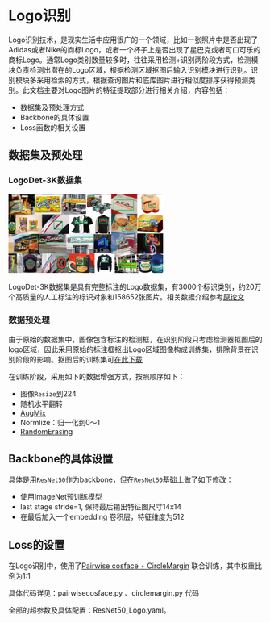 # Logo识别

 Logo识别技术，是现实生活中应用很广的一个领域，比如一张照片中是否出现了Adidas或者Nike的商标Logo，或者一个杯子上是否出现了星巴克或者可口可乐的商标Logo。通常Logo类别数量较多时，往往采用检测+识别两阶段方式，检测模块负责检测出潜在的Logo区域，根据检测区域抠图后输入识别模块进行识别。识别模块多采用检索的方式，根据查询图片和底库图片进行相似度排序获得预测类别。此文档主要对Logo图片的特征提取部分进行相关介绍，内容包括：

-  数据集及预处理方式
-  Backbone的具体设置
-  Loss函数的相关设置

## 数据集及预处理

### LogoDet-3K数据集

<img src="../../images/logo/logodet3k.jpg" alt="logodet3k" style="zoom:30%;" />

LogoDet-3K数据集是具有完整标注的Logo数据集，有3000个标识类别，约20万个高质量的人工标注的标识对象和158652张图片。相关数据介绍参考[原论文](https://arxiv.org/abs/2008.05359)

### 数据预处理

由于原始的数据集中，图像包含标注的检测框，在识别阶段只考虑检测器抠图后的logo区域，因此采用原始的标注框抠出Logo区域图像构成训练集，排除背景在识别阶段的影响。抠图后的训练集可[在此下载](https://arxiv.org/abs/2008.05359)

在训练阶段，采用如下的数据增强方式，按照顺序如下：

- 图像`Resize`到224 
- 随机水平翻转
- [AugMix](https://arxiv.org/abs/1912.02781v1)
- Normlize：归一化到0～1
- [RandomErasing](https://arxiv.org/pdf/1708.04896v2.pdf)

## Backbone的具体设置

具体是用`ResNet50`作为backbone，但在`ResNet50`基础上做了如下修改：

- 使用ImageNet预训练模型
- last stage stride=1, 保持最后输出特征图尺寸14x14
- 在最后加入一个embedding 卷积层，特征维度为512

## Loss的设置

在Logo识别中，使用了[Pairwise cosface + CircleMargin](https://arxiv.org/abs/2002.10857) 联合训练，其中权重比例为1:1

具体代码详见：pairwisecosface.py 、circlemargin.py 代码



全部的超参数及具体配置：ResNet50_Logo.yaml。
